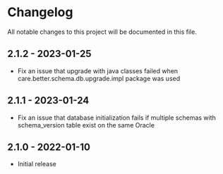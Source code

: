 # Changelog

All notable changes to this project will be documented in this file.

## 2.1.2 - 2023-01-25

- Fix an issue that upgrade with java classes failed when care.better.schema.db.upgrade.impl package was used 

## 2.1.1 - 2023-01-24

- Fix an issue that database initialization fails if multiple schemas with schema_version table exist on the same Oracle

## 2.1.0 - 2022-01-10

- Initial release

